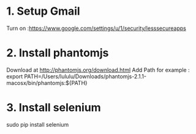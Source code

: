 # 1. Setup Gmail
Turn on :https://www.google.com/settings/u/1/security/lesssecureapps

# 2.  Install phantomjs
Download at http://phantomjs.org/download.html
Add Path for example : export PATH=/Users/lululu/Downloads/phantomjs-2.1.1-macosx/bin/phantomjs:${PATH}

# 3. Install selenium
sudo pip install selenium


